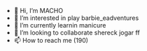 - 👋 Hi, I’m MACHO
- 👀 I’m interested in play barbie_eadventures
- 🌱 I’m currently learnin manicure
- 💞️ I’m looking to collaborate shereck jogar ff
- 📫 How to reach me (190)

<!---
chubacamamado/chubacamamado is a ✨ special ✨ repository because its `README.md` (this file) appears on your GitHub profile.
You can click the Preview link to take a look at your changes.
--->
